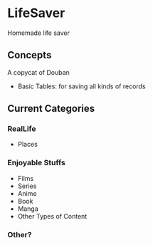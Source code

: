 # LifeSaver

Homemade life saver

## Concepts

A copycat of Douban

- Basic Tables: for saving all kinds of records

## Current Categories

### RealLife

- Places

### Enjoyable Stuffs

- Films
- Series
- Anime
- Book
- Manga
- Other Types of Content

### Other?
